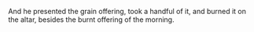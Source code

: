 And he presented the grain offering, took a handful of it, and burned it on the altar, besides the burnt offering of the morning.
